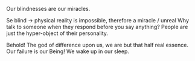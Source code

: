 


Our blindnesses are our miracles. 

Se blind -> physical reality is impossible, therefore a miracle / unreal
Why talk to someone when they respond before you say anything? People are just the hyper-object of their personality. 


Behold! The god of difference upon us, we are but that half real essence. Our failure is our Being! We wake up in our sleep.











